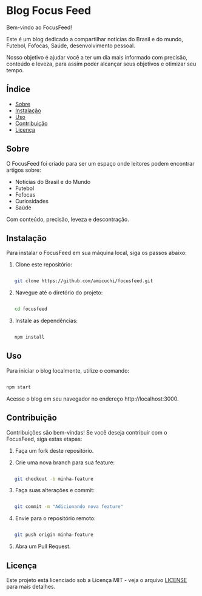 # Blog Focus Feed

Bem-vindo ao FocusFeed!

Este é um blog dedicado a compartilhar notícias do Brasil e do mundo, Futebol, Fofocas, Saúde, desenvolvimento pessoal.

Nosso objetivo é ajudar você a ter um dia mais informado com precisão, conteúdo e leveza, para assim poder alcançar seus objetivos e otimizar seu tempo.

## Índice

- [Sobre](#sobre)
- [Instalação](#instalação)
- [Uso](#uso)
- [Contribuição](#contribuição)
- [Licença](#licença)

## Sobre

O FocusFeed foi criado para ser um espaço onde leitores podem encontrar artigos sobre:

- Notícias do Brasil e do Mundo
- Futebol
- Fofocas
- Curiosidades
- Saúde

Com conteúdo, precisão, leveza e descontração.

## Instalação

Para instalar o FocusFeed em sua máquina local, siga os passos abaixo:

1. Clone este repositório:

```bash

   git clone https://github.com/amicuchi/focusfeed.git

```

   2. Navegue até o diretório do projeto:

```bash

   cd focusfeed

```

   3. Instale as dependências:

```bash

   npm install

```

## Uso

Para iniciar o blog localmente, utilize o comando:

```bash

npm start

```

Acesse o blog em seu navegador no endereço http://localhost:3000.

## Contribuição

Contribuições são bem-vindas! Se você deseja contribuir com o FocusFeed, siga estas etapas:

1. Faça um fork deste repositório.

2. Crie uma nova branch para sua feature:

```bash

   git checkout -b minha-feature

```

3. Faça suas alterações e commit:

```bash

   git commit -m "Adicionando nova feature"
```

4. Envie para o repositório remoto:

```bash

   git push origin minha-feature

```

5. Abra um Pull Request.

## Licença

Este projeto está licenciado sob a Licença MIT - veja o arquivo [LICENSE](LICENSE) para mais detalhes.
